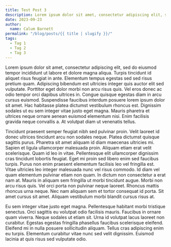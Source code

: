 ```yaml
---
title: Test Post 3
description: Lorem ipsum dolor sit amet, consectetur adipiscing elit, sed do eiusmod tempor incididunt ut labore et dolore magna aliqua.
date: 2023-09-23
author:
  name: Calum Barnett
permalink: "/blog/posts/{{ title | slugify }}/"
tags:
  - Tag 1
  - Tag 2
  - Tag 3
---
```


Lorem ipsum dolor sit amet, consectetur adipiscing elit, sed do eiusmod tempor incididunt ut labore et dolore magna aliqua. Turpis tincidunt id aliquet risus feugiat in ante. Elementum tempus egestas sed sed risus pretium quam. Adipiscing bibendum est ultricies integer quis auctor elit sed vulputate. Porttitor eget dolor morbi non arcu risus quis. Vel eros donec ac odio tempor orci dapibus ultrices in. Congue quisque egestas diam in arcu cursus euismod. Suspendisse faucibus interdum posuere lorem ipsum dolor sit amet. Hac habitasse platea dictumst vestibulum rhoncus est. Dignissim sodales ut eu sem integer vitae justo eget magna. Mauris pharetra et ultrices neque ornare aenean euismod elementum nisi. Enim facilisis gravida neque convallis a. At volutpat diam ut venenatis tellus.

Tincidunt praesent semper feugiat nibh sed pulvinar proin. Velit laoreet id donec ultrices tincidunt arcu non sodales neque. Platea dictumst quisque sagittis purus. Pharetra sit amet aliquam id diam maecenas ultricies mi. Sapien et ligula ullamcorper malesuada proin. Aliquam etiam erat velit scelerisque. Quam id leo in vitae. Pellentesque elit ullamcorper dignissim cras tincidunt lobortis feugiat. Eget mi proin sed libero enim sed faucibus turpis. Purus non enim praesent elementum facilisis leo vel fringilla est. Vitae ultricies leo integer malesuada nunc vel risus commodo. Id diam vel quam elementum pulvinar etiam non quam. In dictum non consectetur a erat nam at. Mauris in aliquam sem fringilla ut morbi tincidunt augue. Morbi non arcu risus quis. Vel orci porta non pulvinar neque laoreet. Rhoncus mattis rhoncus urna neque. Nec nam aliquam sem et tortor consequat id porta. Sit amet cursus sit amet. Aliquam vestibulum morbi blandit cursus risus at.

Eu sem integer vitae justo eget magna. Pellentesque habitant morbi tristique senectus. Orci sagittis eu volutpat odio facilisis mauris. Faucibus in ornare quam viverra. Neque sodales ut etiam sit. Urna id volutpat lacus laoreet non curabitur. Egestas egestas fringilla phasellus faucibus scelerisque eleifend. Eleifend mi in nulla posuere sollicitudin aliquam. Tellus cras adipiscing enim eu turpis. Elementum curabitur vitae nunc sed velit dignissim. Euismod lacinia at quis risus sed vulputate odio.
